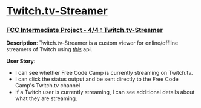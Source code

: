 # [Twitch.tv-Streamer](https://rkm09.github.io/Twitch.tv-Streamer/)

### [FCC Intermediate Project - 4/4 : Twitch.tv-Streamer](https://www.freecodecamp.org/challenges/use-the-twitchtv-json-api)

**Description**: Twitch.tv-Streamer is a custom viewer for online/offline streamers of Twitch using  *[this](https://wind-bow.glitch.me/)* api.

**User Story**:
* I can see whether Free Code Camp is currently streaming on Twitch.tv. 
* I can click the status output and be sent directly to the Free Code Camp's Twitch.tv channel.
* If a Twitch user is currently streaming, I can see additional details about what they are streaming.
